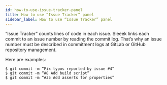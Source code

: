 ```yaml
---
id: how-to-use-issue-tracker-panel
title: How to use “Issue Tracker” panel
sidebar_label: How to use “Issue Tracker” panel
---
```


“Issue Tracker” counts lines of code in each issue. Sleeek links each commit to an issue number by reading the commit log. That’s why an issue number must be described in commitment logs at GitLab or GitHub repository management.

Here are examples:
```
$ git commit -m “Fix typos reported by issue #4”
$ git commit -m “#8 Add build script”
$ git commit -m “#35 Add asserts for properties”
```
